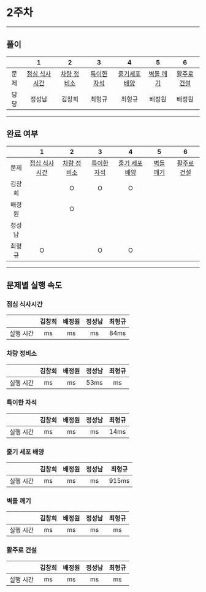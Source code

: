 # 2주차
---
## 풀이

||1|2|3|4|5|6|
|:---:|:---:|:---:|:---:|:---:|:---:|:---:|
| 문제 |[점심 식사시간](https://swexpertacademy.com/main/code/problem/problemDetail.do?contestProbId=AV5-BEE6AK0DFAVl)|[차량 정비소](https://swexpertacademy.com/main/code/problem/problemDetail.do?contestProbId=AV6c6bgaIuoDFAXy&categoryId=AV6c6bgaIuoDFAXy&categoryType=CODE&&&)|[특이한 자석](https://swexpertacademy.com/main/code/problem/problemDetail.do?contestProbId=AWIeV9sKkcoDFAVH)|[줄기세포배양](https://swexpertacademy.com/main/code/problem/problemDetail.do?contestProbId=AWXRJ8EKe48DFAUo)|[벽돌 깨기](https://swexpertacademy.com/main/code/problem/problemDetail.do?contestProbId=AWXRQm6qfL0DFAUo&categoryId=AWXRQm6qfL0DFAUo&categoryType=CODE&problemTitle=5656&orderBy=FIRST_REG_DATETIME&selectCodeLang=ALL&select-1=&pageSize=10&pageIndex=1)|[활주로 건설](https://swexpertacademy.com/main/code/problem/problemDetail.do?contestProbId=AWIeW7FakkUDFAVH)|
| 담당 | 정성남 | 김창희 | 최형규 | 최형규 | 배정원 | 배정원 |
---
## 완료 여부


||1|2|3|4|5|6|
|:---:|:---:|:---:|:---:|:---:|:---:|:---:|
| 문제 |[점심 식사시간](https://swexpertacademy.com/main/code/problem/problemDetail.do?contestProbId=AV5-BEE6AK0DFAVl)|[차량 정비소](https://swexpertacademy.com/main/code/problem/problemDetail.do?contestProbId=AV6c6bgaIuoDFAXy&categoryId=AV6c6bgaIuoDFAXy&categoryType=CODE&&&)|[특이한 자석](https://swexpertacademy.com/main/code/problem/problemDetail.do?contestProbId=AWIeV9sKkcoDFAVH)|[줄기 세포 배양](https://swexpertacademy.com/main/code/problem/problemDetail.do?contestProbId=AWXRJ8EKe48DFAUo)|[벽돌 깨기](https://swexpertacademy.com/main/code/problem/problemDetail.do?contestProbId=AWXRQm6qfL0DFAUo&categoryId=AWXRQm6qfL0DFAUo&categoryType=CODE&problemTitle=5656&orderBy=FIRST_REG_DATETIME&selectCodeLang=ALL&select-1=&pageSize=10&pageIndex=1)|[활주로 건설](https://swexpertacademy.com/main/code/problem/problemDetail.do?contestProbId=AWIeW7FakkUDFAVH)|
|김창희|  | O | O | O |  |  |
|배정원|  | O |  |  |  |  |
|정성남|  |  |  |  |  |  |
|최형규| O |  | O | O |  |  |

---

## 문제별 실행 속도

### 점심 식사시간
||김창희|배정원|정성남|최형규|
|:---:|:---:|:---:|:---:|:---:|
|실행 시간| ms | ms | ms | 84ms |

### 차량 정비소
||김창희|배정원|정성남|최형규|
|:---:|:---:|:---:|:---:|:---:|
|실행 시간| ms | ms | 53ms | ms |

### 특이한 자석
||김창희|배정원|정성남|최형규|
|:---:|:---:|:---:|:---:|:---:|
|실행 시간| ms | ms | ms | 14ms |

### 줄기 세포 배양
||김창희|배정원|정성남|최형규|
|:---:|:---:|:---:|:---:|:---:|
|실행 시간| ms | ms | ms | 915ms |

### 벽돌 깨기
||김창희|배정원|정성남|최형규|
|:---:|:---:|:---:|:---:|:---:|
|실행 시간| ms | ms | ms | ms |

### 활주로 건설
||김창희|배정원|정성남|최형규|
|:---:|:---:|:---:|:---:|:---:|
|실행 시간| ms | ms | ms | ms |
